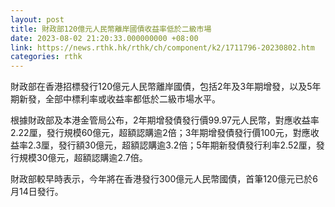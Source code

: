 ```yaml
---
layout: post
title: 財政部120億元人民幣離岸國債收益率低於二級市場
date: 2023-08-02 21:20:33.000000000 +08:00
link: https://news.rthk.hk/rthk/ch/component/k2/1711796-20230802.htm
categories: rthk
---
```


財政部在香港招標發行120億元人民幣離岸國債，包括2年及3年期增發，以及5年期新發，全部中標利率或收益率都低於二級市場水平。

根據財政部及本港金管局公布，2年期增發債發行價99.97元人民幣，對應收益率2.22厘，發行規模60億元，超額認購逾2倍；3年期增發債發行價100元，對應收益率2.3厘，發行額30億元，超額認購逾3.2倍；5年期新發債發行利率2.52厘，發行規模30億元，超額認購逾2.7倍。

財政部較早時表示，今年將在香港發行300億元人民幣國債，首筆120億元已於6月14日發行。
